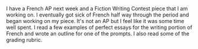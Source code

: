 I have a French AP next week and a Fiction Writing Contest piece that I am working on. I eventually got sick of French half way through the period and began working on my piece. It's not an AP but I feel like it was some time well spent. I read a few examples of perfect essays for the writing portion of French and wrote an outline for one of the prompts. I also read some of the grading rubric.